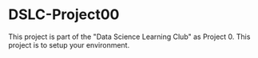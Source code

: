 # DSLC-Project00

This project is part of the "Data Science Learning Club" as Project 0.  This project is to setup your environment.
